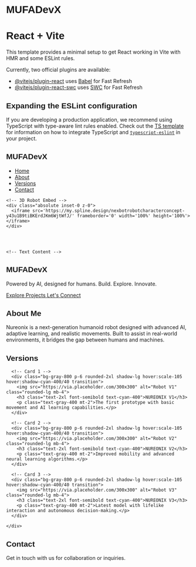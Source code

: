 # MUFADevX

# React + Vite

This template provides a minimal setup to get React working in Vite with HMR and some ESLint rules.

Currently, two official plugins are available:

- [@vitejs/plugin-react](https://github.com/vitejs/vite-plugin-react/blob/main/packages/plugin-react) uses [Babel](https://babeljs.io/) for Fast Refresh
- [@vitejs/plugin-react-swc](https://github.com/vitejs/vite-plugin-react/blob/main/packages/plugin-react-swc) uses [SWC](https://swc.rs/) for Fast Refresh

## Expanding the ESLint configuration

If you are developing a production application, we recommend using TypeScript with type-aware lint rules enabled. Check out the [TS template](https://github.com/vitejs/vite/tree/main/packages/create-vite/template-react-ts) for information on how to integrate TypeScript and [`typescript-eslint`](https://typescript-eslint.io) in your project.









  <head>
  <meta charset="UTF-8">
  <meta name="viewport" content="width=device-width, initial-scale=1.0">
  <title>MUFADevX</title>
  <script src="https://cdn.tailwindcss.com"></script>
  
  <link href="https://fonts.googleapis.com/css2?family=Orbitron:wght@500;700&family=Inter:wght@400;600&display=swap" rel="stylesheet">
  <style>
    body {
      font-family: 'Inter', sans-serif; 
    }
    h1, h2, h3 {
      font-family: 'Orbitron', sans-serif; 
    }
  </style>
</head>

<body class="bg-black text-white font-sans">

  <!-- Navbar -->
  <nav class="flex justify-between items-center px-8 py-3 bg-black/70 backdrop-blur-md fixed w-[90%] top-4 left-1/2 transform -translate-x-1/2 rounded-xl shadow-md z-50">
    <h1 class="text-2xl font-bold tracking-wide">
      <span class="text-gray-200">MUFA</span><span class="text-cyan-400">DevX</span>
    </h1>
    <ul class="flex space-x-8 text-lg">
      <li><a href="#home" class="hover:text-cyan-400 transition">Home</a></li>
      <li><a href="#about" class="hover:text-cyan-400 transition">About</a></li>
      <li><a href="#portofolio" class="hover:text-cyan-400 transition">Versions</a></li>
      <li><a href="#contact" class="hover:text-cyan-400 transition">Contact</a></li>
    </ul>
  </nav>

  <!-- Hero Section -->
  <section id="home" class="h-screen flex flex-col justify-center items-center text-center relative overflow-hidden">

    <!-- 3D Robot Embed -->
    <div class="absolute inset-0 z-0">
      <iframe src='https://my.spline.design/nexbotrobotcharacterconcept-y43u1B9tiBKErdJKm6WjtWfJ/' frameborder='0' width='100%' height='100%'></iframe>
    </div>

    
    

    <!-- Text Content -->
<div class="relative z-20 pointer-events-none">
  <h1 class="text-6xl md:text-8xl font-extrabold tracking-wider text-white">
    MUFA<span class="text-cyan-400">DevX</span>
  </h1>
  <p class="mt-4 text-gray-400 text-lg max-w-2xl mx-auto">
    Powered by AI, designed for humans. Build. Explore. Innovate.
  </p>

  <!-- Buttons -->
  <div class="mt-8 flex justify-center space-x-6 pointer-events-auto">
    <a href="#about" class="px-6 py-3 bg-cyan-400 text-black rounded-lg font-bold hover:bg-cyan-300 transition">
      Explore Projects
    </a>
    <a href="#contact" class="px-6 py-3 border border-cyan-400 rounded-lg font-bold hover:bg-cyan-400 hover:text-black transition">
      Let's Connect
    </a>
  </div>
</div>


  </section>

  <!-- About Section -->
  <section id="about" class="py-20 px-8 bg-gray-800 text-center">
    <h2 class="text-4xl font-bold mb-6 text-cyan-400">About Me</h2>
    <p class="max-w-3xl mx-auto text-gray-300">
      Nureonix is a next-generation humanoid robot designed with advanced AI, adaptive learning, 
      and realistic movements. Built to assist in real-world environments, it bridges the gap 
      between humans and machines.
    </p>
  </section>

  <!-- Versions Section -->
  <section id="versions" class="py-20 px-8 text-center">
    <h2 class="text-4xl font-bold mb-12 bg-gradient-to-r from-cyan-400 to-white bg-clip-text text-transparent">
      Versions
    </h2>
    <div class="grid grid-cols-1 md:grid-cols-3 gap-8 max-w-6xl mx-auto">
      
      <!-- Card 1 -->
      <div class="bg-gray-800 p-6 rounded-2xl shadow-lg hover:scale-105 hover:shadow-cyan-400/40 transition">
        <img src="https://via.placeholder.com/300x300" alt="Robot V1" class="rounded-lg mb-4">
        <h3 class="text-2xl font-semibold text-cyan-400">NUREONIX V1</h3>
        <p class="text-gray-400 mt-2">The first prototype with basic movement and AI learning capabilities.</p>
      </div>

      <!-- Card 2 -->
      <div class="bg-gray-800 p-6 rounded-2xl shadow-lg hover:scale-105 hover:shadow-cyan-400/40 transition">
        <img src="https://via.placeholder.com/300x300" alt="Robot V2" class="rounded-lg mb-4">
        <h3 class="text-2xl font-semibold text-cyan-400">NUREONIX V2</h3>
        <p class="text-gray-400 mt-2">Improved mobility and advanced neural learning algorithms.</p>
      </div>

      <!-- Card 3 -->
      <div class="bg-gray-800 p-6 rounded-2xl shadow-lg hover:scale-105 hover:shadow-cyan-400/40 transition">
        <img src="https://via.placeholder.com/300x300" alt="Robot V3" class="rounded-lg mb-4">
        <h3 class="text-2xl font-semibold text-cyan-400">NUREONIX V3</h3>
        <p class="text-gray-400 mt-2">Latest model with lifelike interaction and autonomous decision-making.</p>
      </div>

    </div>
  </section>

  <!-- Contact Section -->
  <section id="contact" class="py-20 px-8 bg-gray-800 text-center">
    <h2 class="text-4xl font-bold mb-6 text-cyan-400">Contact</h2>
    <p class="text-gray-300 mb-4">Get in touch with us for collaboration or inquiries.</p>
    <div class="flex justify-center space-x-6 text-2xl">
      <a href="#" class="hover:text-cyan-400 transition"><i class="fab fa-linkedin"></i></a>
      <a href="#" class="hover:text-cyan-400 transition"><i class="fab fa-github"></i></a>
      <a href="#" class="hover:text-cyan-400 transition"><i class="fab fa-instagram"></i></a>
    </div>
  </section>

</body>
</html>

